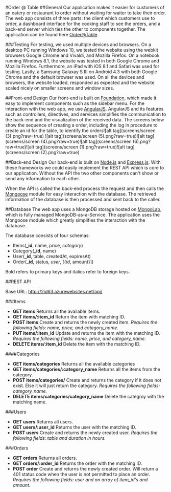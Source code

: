 #Order @ Table
##General
Our application makes it easier for customers of an eatery or restaurant to order without waiting for waiter to take their order. The web app consists of three parts: the client which customers use to order, a dashboard interface for the cooking staff to see the orders, and a back-end server which ties the other to components together. The application can be found here [Order@Table](http://2id63.azurewebsites.net/).

###Testing
For testing, we used multiple devices and browsers. On a desktop PC running Windows 10, we tested the website using the webkit browsers Google Chrome and Vivaldi, and Mozilla Firefox. On a notebook running Windows 8.1, the website was tested in both Google Chrome and Mozilla Firefox. Furthermore, an iPad with iOS 8.1 and Safari was used for testing. Lastly, a Samsung Galaxay S III on Android 4.3 with both Google Chrome and the default browser was used. On all the devices and browsers, the website loaded, responded as expected and the website scaled nicely on smaller screens and window sizes.

##Front-end Design
Our front-end is built on [Foundation](http://foundation.zurb.com/), which made it easy to implement components such as the sidebar menu. For the interaction with the web app, we use [AngularJS](https://angularjs.org/). AngularJS and its features such as controllers, directives, and services simplifies the communication to the back-end and the visualization of the received data. The screens below show the sequence of creating a order, including the log in procedure to create an id for the table, to identify the orders![alt tag](screens/screen (3).png?raw=true) ![alt tag](screens/screen (5).png?raw=true)![alt tag](screens/screen (4).png?raw=true)![alt tag](screens/screen (6).png?raw=true)![alt tag](screens/screen (1).png?raw=true)![alt tag](screens/screen (2).png?raw=true)

##Back-end Design
Our back-end is built on [Node.js](https://nodejs.org/en/) and [Express.js](http://expressjs.com/). With these frameworks we could easily implement the REST API which is core to our application. Without the API the two other components can't show or send any information to each other.

When the API is called the back-end process the request and then calls the [Mongoose](http://mongoosejs.com/) module for easy interaction with the database. The retrieved information of the database is then processed and sent back to the caller.

##Database
The web app uses a MongoDB storage hosted on [MongoLab](https://www.mongolab.com/), which is fully managed MongoDB-as-a-Service. The application uses the Mongoose module which greatly simplifies the interaction with the database.

The database consists of four schemas:

 - Items(**_id**, name, price, *category*)
 - Category(**_id**, name)
 - User(**_id**, table, createdAt, expiresAt)
 - Order(**_id**, status, *user*, [{*id*, amount}])

Bold refers to primary keys and italics refer to foreign keys.

##REST API

Base URL: http://2id63.azurewebsites.net/api/

###Items
 - **GET items** Returns all the available items.
 - **GET items/:item_id** Return the item with matching ID.
 - **POST items** Create and returns the newly created item. *Requires the following fields: name, price, and category_name.*
 - **PUT items/:item_id** Update and returns the item with the matching ID. *Requires the following fields: name, price, and category_name.*
 - **DELETE items/:item_id** Delete the item with the matching ID.

####Categories
 - **GET items/categories** Returns all the available categories
 - **GET items/categories/:category_name** Returns all the items from the category.
 - **POST items/categories/** Create and returns the category if it does not exist. Else it will just return the category. *Requires the following fields: category_name.*
 - **DELETE items/categories/category_name** Delete the categroy with the matching name.

###Users

 - **GET users** Returns all users.
 - **GET users/:user_id** Returns the user with the matching ID.
 - **POST users** Create and returns the newly created user. *Requires the following fields: table and duration in hours.*

###Orders
 - **GET orders** Returns all orders.
 - **GET orders/:order_id** Returns the order with the matching ID.
 - **POST order** Create and returns the newly created order. Will return a 401 status code when the user is not permitted to place an order. *Requires the following fields: user and an array of item_id's and amount.*
